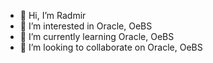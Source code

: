 - 👋 Hi, I’m Radmir
- 👀 I’m interested in Oracle, OeBS
- 🌱 I’m currently learning Oracle, OeBS
- 💞️ I’m looking to collaborate on Oracle, OeBS

<!---
nurradmir/nurradmir is a ✨ special ✨ repository because its `README.md` (this file) appears on your GitHub profile.
You can click the Preview link to take a look at your changes.
--->
